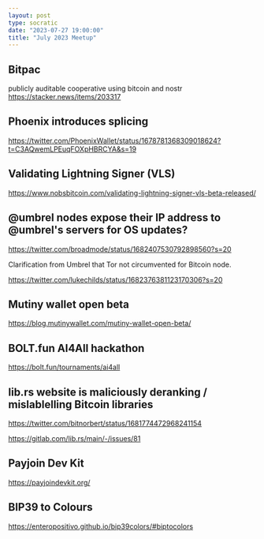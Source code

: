 ```yaml
---
layout: post
type: socratic
date: "2023-07-27 19:00:00"
title: "July 2023 Meetup"
---
```


## Bitpac

publicly auditable cooperative using bitcoin and nostr
https://stacker.news/items/203317

## Phoenix introduces splicing

https://twitter.com/PhoenixWallet/status/1678781368309018624?t=C3AQwemLPEuqFOXpHBRCYA&s=19

## Validating Lightning Signer (VLS)

https://www.nobsbitcoin.com/validating-lightning-signer-vls-beta-released/

## @umbrel nodes expose their IP address to @umbrel's servers for OS updates?

https://twitter.com/broadmode/status/1682407530792898560?s=20

Clarification from Umbrel that Tor not circumvented for Bitcoin node.

https://twitter.com/lukechilds/status/1682376381123170306?s=20

## Mutiny wallet open beta

https://blog.mutinywallet.com/mutiny-wallet-open-beta/

## BOLT.fun AI4All hackathon

https://bolt.fun/tournaments/ai4all

## lib.rs website is maliciously deranking / mislablelling Bitcoin libraries

https://twitter.com/bitnorbert/status/1681774472968241154

https://gitlab.com/lib.rs/main/-/issues/81

## Payjoin Dev Kit

https://payjoindevkit.org/

## BIP39 to Colours

https://enteropositivo.github.io/bip39colors/#biptocolors
